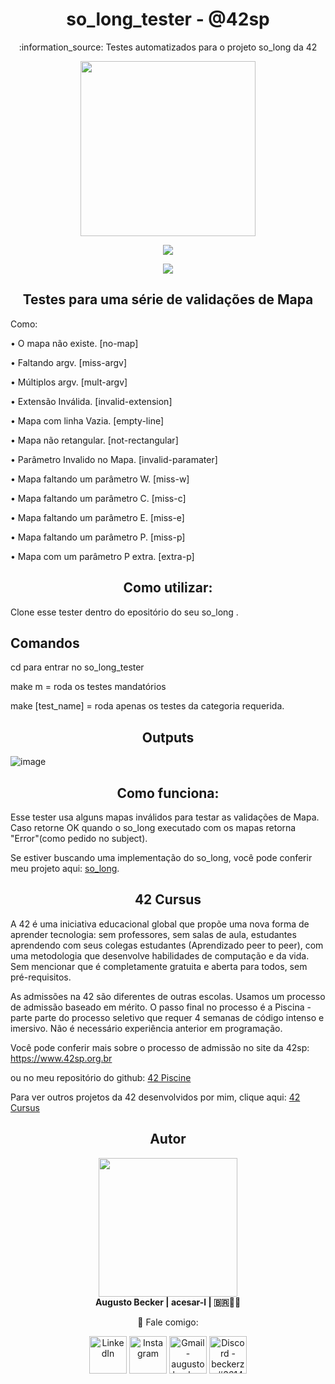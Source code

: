 <h1 align="center">  so_long_tester - @42sp </h1>
<p align="center">:information_source: Testes automatizados para o projeto so_long da 42</p>

<p align="center"><img height="280em" src="https://user-images.githubusercontent.com/81205527/160289951-59faa170-9201-403b-a83b-69f975549ef7.jpg"></p>

<p align="center"><a href="https://www.42sp.org.br/" target="_blank"><img src="https://img.shields.io/static/v1?label=&message=SP&color=000&style=for-the-badge&logo=42""></a></p>

<p align="center"><a href="https://github.com/augustobecker/so_long_tester#readme" target="_blank"><img src="https://img.shields.io/badge/available%20in-EN-blue"></a></p>

<h2  align="center"> Testes para uma série de validações de Mapa</h2>

Como: 

• O mapa não existe.                 [no-map]

• Faltando argv.           	[miss-argv]
  
• Múltiplos argv.          [mult-argv]
  
• Extensão Inválida.  		[invalid-extension]

• Mapa com linha Vazia.   	[empty-line]

• Mapa não retangular.   	[not-rectangular]
  
• Parâmetro Invalido no Mapa.  [invalid-paramater]

• Mapa faltando um parâmetro W.		[miss-w]

• Mapa faltando um parâmetro C.			[miss-c]

• Mapa faltando um parâmetro E.	 		[miss-e]
  
• Mapa faltando um parâmetro P.			[miss-p]
  
• Mapa com um parâmetro P extra.   		[extra-p]
	

<h2  align="center"> Como utilizar:</h2>
 
Clone esse tester dentro do epositório do seu so_long .
	
## Comandos
	
cd para entrar no so_long_tester
	
make m = roda os testes mandatórios

make [test_name] = roda apenas os testes da categoria requerida.

<h2  align="center"> Outputs</h2>
	
![image](https://user-images.githubusercontent.com/81205527/179400332-9e80f631-7d46-464b-a0eb-e481b48ad6b4.png)

<h2  align="center"> Como funciona:</h2>

Esse tester usa alguns mapas inválidos para testar as validações de Mapa.
Caso retorne OK quando o so_long executado com os mapas retorna "Error"(como pedido no subject).

Se estiver buscando uma implementação do so_long, você pode conferir meu projeto aqui: [so_long](https://github.com/augustobecker/so_long).

	
<h2 align="center" id="42-cursus"> 42 Cursus </h2>
	
A 42 é uma iniciativa educacional global que propõe uma nova forma de aprender tecnologia: sem professores, sem salas de aula,
estudantes aprendendo com seus colegas estudantes (Aprendizado peer to peer),
com uma metodologia que desenvolve habilidades de computação e da vida.
Sem mencionar que é completamente gratuita e aberta para todos, sem pré-requisitos. 
    
As admissões na 42 são diferentes de outras escolas. Usamos um processo de admissão baseado em mérito.
O passo final no processo é a Piscina - parte parte do processo seletivo que requer 4 semanas de código intenso e imersivo.
Não é necessário experiência anterior em programação.
    
Você pode conferir mais sobre o processo de admissão no site da 42sp: https://www.42sp.org.br
    
ou no meu repositório do github: <a href="https://github.com/augustobecker/42sp_Piscine">42 Piscine</a>

Para ver outros projetos da 42 desenvolvidos por mim, clique aqui: <a href="https://github.com/augustobecker/42cursus">42 Cursus </a>

<h2  align="center" id="autor">Autor</h2>
<div align="center">
	<div>
	<img height="222em" src="https://user-images.githubusercontent.com/81205527/174709160-f4bc029d-b667-469b-b2a7-4e036f1c5349.png">
	</div>
	<div>
		<strong> Augusto Becker | acesar-l | 🇧🇷👨‍🚀</strong>
	
:wave: Fale comigo: 
    	</div> 
    	<div>
  	<a href="https://www.linkedin.com/in/augusto-becker/" target="_blank"><img align="center" alt="LinkedIn" height="60" src="https://user-images.githubusercontent.com/81205527/157161849-01a9df02-bf32-45be-add4-122bc40b48cf.png"></a>
	<a href="https://www.instagram.com/augusto.becker/" target="_blank"><img align="center" alt="Instagram" height="60" src="https://user-images.githubusercontent.com/81205527/157161841-19ec3ab2-2c8f-4ec0-8b9d-3cd885256098.png"></a>
	<a href = "mailto:augustobecker.dev@gmail.com"> <img align="center" alt="Gmail - augustobecker.dev@gmail.com" height="60" src="https://user-images.githubusercontent.com/81205527/157161831-eb9dffee-404b-4ffe-b0af-34671219f7fb.png"></a>
	<a href="https://discord.gg/3kxYkBRxUy" target="_blank"><img align="center" alt="Discord - beckerzz#3614" height="60" src="https://user-images.githubusercontent.com/81205527/157161820-de88dc63-61a3-4c9f-9445-07ac98bf0bc2.png"></a>
	</div>
</div>    	

